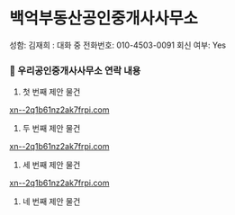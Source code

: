 # 백억부동산공인중개사사무소

성함: 김재희
: 대화 중
전화번호: 010-4503-0091
회신 여부: Yes

### 📍 우리공인중개사사무소 연락 내용

1. 첫 번째 제안 물건

[xn--2q1b61nz2ak7frpi.com](https://xn--2q1b61nz2ak7frpi.com/map)

1. 두 번째 제안 물건

[xn--2q1b61nz2ak7frpi.com](https://xn--2q1b61nz2ak7frpi.com/item/view/10287)

1. 세 번째 제안 물건

[xn--2q1b61nz2ak7frpi.com](https://xn--2q1b61nz2ak7frpi.com/item/view/10298)

1. 네 번째 제안 물건